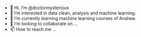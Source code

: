 - 👋 Hi, I’m @doctormysterious
- 👀 I’m interested in data clean, analysis and machine learning.
- 🌱 I’m currently learning machine learning courses of Andrew.
- 💞️ I’m looking to collaborate on ...
- 📫 How to reach me ...

<!---
doctormysterious/doctormysterious is a ✨ special ✨ repository because its `README.md` (this file) appears on your GitHub profile.
You can click the Preview link to take a look at your changes.
--->
